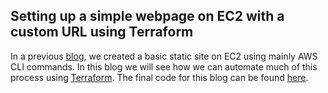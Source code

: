 ## Setting up a simple webpage on EC2 with a custom URL using Terraform

In a previous [blog](webpage-custom-url.md), we created a basic static site on EC2 using mainly AWS CLI commands.  In this blog we will see how we can automate much of this process using [Terraform](https://www.terraform.io/).  The final code for this blog can be found [here](https://github.com/imrankhan17/terraform-aws).


